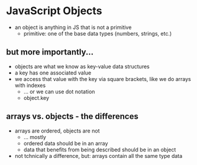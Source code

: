 # JavaScript Objects
- an object is anything in JS that is not a primitive
  - primitive: one of the base data types (numbers, strings, etc.)

## but more importantly...
- objects are what we know as key-value data structures
- a key has one associated value
- we access that value with the key via square brackets, like we do arrays with indexes
  - ... or we can use dot notation
  - object.key

## arrays vs. objects - the differences
- arrays are ordered, objects are not
  - ... mostly
  - ordered data should be in an array
  - data that benefits from being described should be in an object
- not tchnically a difference, but: arrays contain all the same type data